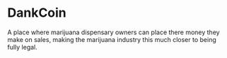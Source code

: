 # DankCoin
A place where marijuana dispensary owners can place there money they make on sales, making the marijuana industry this much closer to being fully legal.
